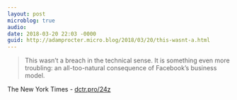 ```yaml
---
layout: post
microblog: true
audio: 
date: 2018-03-20 22:03 -0000
guid: http://adamprocter.micro.blog/2018/03/20/this-wasnt-a.html
---
```

> This wasn’t a breach in the technical sense. It is something even more troubling: an all-too-natural consequence of Facebook’s business model.

The New York Times - [dctr.pro/24z](http://dctr.pro/24z)

